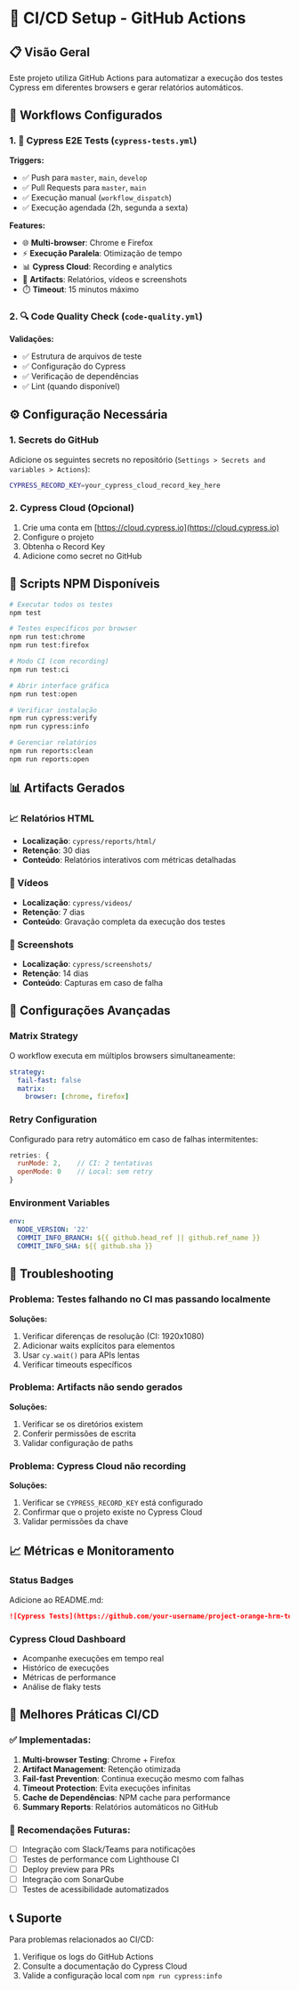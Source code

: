# 🔄 CI/CD Setup - GitHub Actions

## 📋 Visão Geral

Este projeto utiliza GitHub Actions para automatizar a execução dos testes Cypress em diferentes browsers e gerar relatórios automáticos.

## 🎯 Workflows Configurados

### 1. 🧪 Cypress E2E Tests (`cypress-tests.yml`)

**Triggers:**
- ✅ Push para `master`, `main`, `develop`
- ✅ Pull Requests para `master`, `main`
- ✅ Execução manual (`workflow_dispatch`)
- ✅ Execução agendada (2h, segunda a sexta)

**Features:**
- 🌐 **Multi-browser**: Chrome e Firefox
- ⚡ **Execução Paralela**: Otimização de tempo
- 📊 **Cypress Cloud**: Recording e analytics
- 📁 **Artifacts**: Relatórios, vídeos e screenshots
- ⏱️ **Timeout**: 15 minutos máximo

### 2. 🔍 Code Quality Check (`code-quality.yml`)

**Validações:**
- ✅ Estrutura de arquivos de teste
- ✅ Configuração do Cypress
- ✅ Verificação de dependências
- ✅ Lint (quando disponível)

## ⚙️ Configuração Necessária

### 1. Secrets do GitHub

Adicione os seguintes secrets no repositório (`Settings > Secrets and variables > Actions`):

```bash
CYPRESS_RECORD_KEY=your_cypress_cloud_record_key_here
```

### 2. Cypress Cloud (Opcional)

1. Crie uma conta em [https://cloud.cypress.io](https://cloud.cypress.io)
2. Configure o projeto
3. Obtenha o Record Key
4. Adicione como secret no GitHub

## 🚀 Scripts NPM Disponíveis

```bash
# Executar todos os testes
npm test

# Testes específicos por browser
npm run test:chrome
npm run test:firefox

# Modo CI (com recording)
npm run test:ci

# Abrir interface gráfica
npm run test:open

# Verificar instalação
npm run cypress:verify
npm run cypress:info

# Gerenciar relatórios
npm run reports:clean
npm run reports:open
```

## 📊 Artifacts Gerados

### 📈 Relatórios HTML
- **Localização**: `cypress/reports/html/`
- **Retenção**: 30 dias
- **Conteúdo**: Relatórios interativos com métricas detalhadas

### 🎥 Vídeos
- **Localização**: `cypress/videos/`
- **Retenção**: 7 dias
- **Conteúdo**: Gravação completa da execução dos testes

### 📸 Screenshots
- **Localização**: `cypress/screenshots/`
- **Retenção**: 14 dias
- **Conteúdo**: Capturas em caso de falha

## 🔧 Configurações Avançadas

### Matrix Strategy

O workflow executa em múltiplos browsers simultaneamente:

```yaml
strategy:
  fail-fast: false
  matrix:
    browser: [chrome, firefox]
```

### Retry Configuration

Configurado para retry automático em caso de falhas intermitentes:

```javascript
retries: {
  runMode: 2,    // CI: 2 tentativas
  openMode: 0    // Local: sem retry
}
```

### Environment Variables

```yaml
env:
  NODE_VERSION: '22'
  COMMIT_INFO_BRANCH: ${{ github.head_ref || github.ref_name }}
  COMMIT_INFO_SHA: ${{ github.sha }}
```

## 🚨 Troubleshooting

### Problema: Testes falhando no CI mas passando localmente

**Soluções:**
1. Verificar diferenças de resolução (CI: 1920x1080)
2. Adicionar waits explícitos para elementos
3. Usar `cy.wait()` para APIs lentas
4. Verificar timeouts específicos

### Problema: Artifacts não sendo gerados

**Soluções:**
1. Verificar se os diretórios existem
2. Conferir permissões de escrita
3. Validar configuração de paths

### Problema: Cypress Cloud não recording

**Soluções:**
1. Verificar se `CYPRESS_RECORD_KEY` está configurado
2. Confirmar que o projeto existe no Cypress Cloud
3. Validar permissões da chave

## 📈 Métricas e Monitoramento

### Status Badges

Adicione ao README.md:

```markdown
![Cypress Tests](https://github.com/your-username/project-orange-hrm-tests-lume/workflows/Cypress%20Tests/badge.svg)
```

### Cypress Cloud Dashboard

- Acompanhe execuções em tempo real
- Histórico de execuções
- Métricas de performance
- Análise de flaky tests

## 🎯 Melhores Práticas CI/CD

### ✅ Implementadas:

1. **Multi-browser Testing**: Chrome + Firefox
2. **Artifact Management**: Retenção otimizada
3. **Fail-fast Prevention**: Continua execução mesmo com falhas
4. **Timeout Protection**: Evita execuções infinitas
5. **Cache de Dependências**: NPM cache para performance
6. **Summary Reports**: Relatórios automáticos no GitHub

### 🔄 Recomendações Futuras:

- [ ] Integração com Slack/Teams para notificações
- [ ] Testes de performance com Lighthouse CI
- [ ] Deploy preview para PRs
- [ ] Integração com SonarQube
- [ ] Testes de acessibilidade automatizados

## 📞 Suporte

Para problemas relacionados ao CI/CD:

1. Verifique os logs do GitHub Actions
2. Consulte a documentação do Cypress Cloud
3. Valide a configuração local com `npm run cypress:info`
